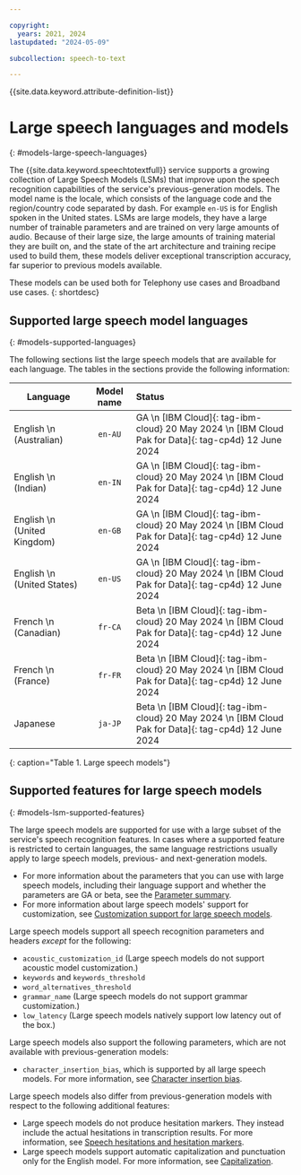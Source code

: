 ```yaml
---

copyright:
  years: 2021, 2024
lastupdated: "2024-05-09"

subcollection: speech-to-text

---
```


{{site.data.keyword.attribute-definition-list}}

#  Large speech languages and models
{: #models-large-speech-languages}

The {{site.data.keyword.speechtotextfull}} service supports a growing collection of Large Speech Models (LSMs) that improve upon the speech recognition capabilities of the service's previous-generation models. The model name is the locale, which consists of the language code and the region/country code separated by dash. For example `en-US` is for English spoken in the United states. LSMs are large models, they have a large number of trainable parameters and are trained on very large amounts of audio. Because of their large size, the large amounts of training material they are built on, and the state of the art architecture and training recipe used to build them, these models deliver exceptional transcription accuracy, far superior to previous models available.

These models can be used both for Telephony use cases and Broadband use cases. 
{: shortdesc}

## Supported large speech model languages
{: #models-supported-languages}

The following sections list the large speech models that are available for each language. The tables in the sections provide the following information:

| Language |  Model name | Status | 
|------------------------|:-----------:|:----------------------------------------|
| English  \n (Australian) | `en-AU` | GA \n [IBM Cloud]{: tag-ibm-cloud} 20 May 2024 \n [IBM Cloud Pak for Data]{: tag-cp4d} 12 June 2024 | 
| English  \n (Indian) | `en-IN` | GA \n [IBM Cloud]{: tag-ibm-cloud} 20 May 2024 \n [IBM Cloud Pak for Data]{: tag-cp4d} 12 June 2024 | 
| English \n (United Kingdom) | `en-GB` | GA \n [IBM Cloud]{: tag-ibm-cloud} 20 May 2024 \n [IBM Cloud Pak for Data]{: tag-cp4d} 12 June 2024 | 
| English \n (United States) | `en-US` | GA \n [IBM Cloud]{: tag-ibm-cloud} 20 May 2024 \n [IBM Cloud Pak for Data]{: tag-cp4d} 12 June 2024 | 
| French \n (Canadian) | `fr-CA` | Beta \n [IBM Cloud]{: tag-ibm-cloud} 20 May 2024 \n [IBM Cloud Pak for Data]{: tag-cp4d} 12 June 2024 | 
| French \n (France) | `fr-FR` | Beta \n [IBM Cloud]{: tag-ibm-cloud} 20 May 2024 \n [IBM Cloud Pak for Data]{: tag-cp4d} 12 June 2024 | 
| Japanese | `ja-JP` | Beta \n [IBM Cloud]{: tag-ibm-cloud} 20 May 2024 \n [IBM Cloud Pak for Data]{: tag-cp4d} 12 June 2024 | 
{: caption="Table 1. Large speech models"}

## Supported features for large speech models
{: #models-lsm-supported-features}

The large speech models are supported for use with a large subset of the service's speech recognition features. In cases where a supported feature is restricted to certain languages, the same language restrictions usually apply to large speech models, previous- and next-generation models.

-   For more information about the parameters that you can use with large speech models, including their language support and whether the parameters are GA or beta, see the [Parameter summary](/docs/speech-to-text?topic=speech-to-text-summary).
-   For more information about large speech models' support for customization, see [Customization support for large speech models](/docs/speech-to-text?topic=speech-to-text-custom-support#custom-language-support-lsm).

Large speech models support all speech recognition parameters and headers *except* for the following:

-   `acoustic_customization_id` (Large speech models do not support acoustic model customization.)
-   `keywords` and `keywords_threshold`
-   `word_alternatives_threshold`
-   `grammar_name` (Large speech models do not support grammar customization.)
-   `low_latency` (Large speech models natively support low latency out of the box.)

Large speech models also support the following parameters, which are not available with previous-generation models:

-   `character_insertion_bias`, which is supported by all large speech models. For more information, see [Character insertion bias](/docs/speech-to-text?topic=speech-to-text-parsing#insertion-bias).

Large speech models also differ from previous-generation models with respect to the following additional features:

-   Large speech models do not produce hesitation markers. They instead include the actual hesitations in transcription results. For more information, see [Speech hesitations and hesitation markers](/docs/speech-to-text?topic=speech-to-text-basic-response#response-hesitation).
-   Large speech models support automatic capitalization and punctuation only for the English model. For more information, see [Capitalization](/docs/speech-to-text?topic=speech-to-text-basic-response#response-capitalization).
